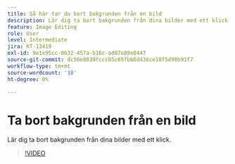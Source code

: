 ```yaml
---
title: Så här tar du bort bakgrunden från en bild
description: Lär dig ta bort bakgrunden från dina bilder med ett klick
feature: Image Editing
role: User
level: Intermediate
jira: KT-13419
exl-id: 9e1e95cc-0632-457a-b16c-ad87e89e8447
source-git-commit: dc50e8039fccc85c65fbb6d436ce18f5d90b91f7
workflow-type: tm+mt
source-wordcount: '38'
ht-degree: 0%

---
```


# Ta bort bakgrunden från en bild

Lär dig ta bort bakgrunden från dina bilder med ett klick.

>[!VIDEO](https://video.tv.adobe.com/v/3420220?quality=12&learn=on&hidetitle=true)
